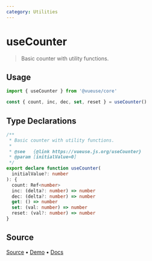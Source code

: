 ```yaml
---
category: Utilities
---
```


# useCounter

> Basic counter with utility functions.

## Usage

```js
import { useCounter } from '@vueuse/core'

const { count, inc, dec, set, reset } = useCounter()
```


<!--FOOTER_STARTS-->
## Type Declarations

```typescript
/**
 * Basic counter with utility functions.
 *
 * @see   {@link https://vueuse.js.org/useCounter}
 * @param [initialValue=0]
 */
export declare function useCounter(
  initialValue?: number
): {
  count: Ref<number>
  inc: (delta?: number) => number
  dec: (delta?: number) => number
  get: () => number
  set: (val: number) => number
  reset: (val?: number) => number
}
```

## Source

[Source](https://github.com/antfu/vueuse/blob/master/packages/shared/useCounter/index.ts) • [Demo](https://github.com/antfu/vueuse/blob/master/packages/shared/useCounter/demo.vue) • [Docs](https://github.com/antfu/vueuse/blob/master/packages/shared/useCounter/index.md)


<!--FOOTER_ENDS-->
